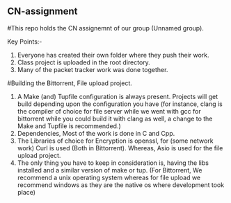 ﻿## CN-assignment

#This repo holds the CN assignemnt of our group (Unnamed group).

Key Points:-
  1. Everyone has created their own folder where they push their work.
  2. Class project is uploaded in the root directory.
  3. Many of the packet tracker work was done together.

#Building the Bittorrent, File upload project.
  1. A Make (and) Tupfile configuration is always present. Projects will get build depending upon the configuration you have (for instance, clang is the compiler of choice for file server while we went with gcc for bittorrent while you could build it with     clang as well, a change to the Make and Tupfile is recommended.)
  2. Dependencies, Most of the work is done in C and Cpp.
  3. The Libraries of choice for Encryption is openssl, for (some network work) Curl is used (Both in Bittorrent). Whereas, Asio is used for the file upload project.
  4. The only thing you have to keep in consideration is, having the libs installed and a similar version of make or tup. (For Bittorrent, We recommend a unix operating system whereas for file upload we recommend windows as they are the native os where          development took place)

